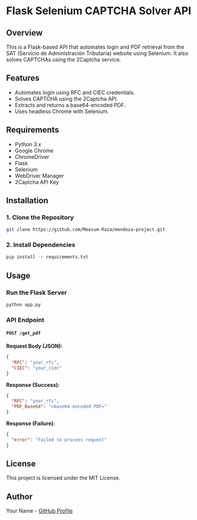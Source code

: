 # Flask Selenium CAPTCHA Solver API

## Overview
This is a Flask-based API that automates login and PDF retrieval from the SAT (Servicio de Administración Tributaria) website using Selenium. It also solves CAPTCHAs using the 2Captcha service.

## Features
- Automates login using RFC and CIEC credentials.
- Solves CAPTCHA using the 2Captcha API.
- Extracts and returns a base64-encoded PDF.
- Uses headless Chrome with Selenium.

## Requirements
- Python 3.x
- Google Chrome
- ChromeDriver
- Flask
- Selenium
- WebDriver Manager
- 2Captcha API Key

## Installation

### 1. Clone the Repository
```sh
git clone https://github.com/Meesum-Raza/mendoza-project.git
```

### 2. Install Dependencies
```sh
pip install -r requirements.txt
```

## Usage
### Run the Flask Server
```sh
python app.py
```

### API Endpoint
#### `POST /get_pdf`
**Request Body (JSON):**
```json
{
  "RFC": "your_rfc",
  "CIEC": "your_ciec"
}
```

**Response (Success):**
```json
{
  "RFC": "your_rfc",
  "PDF_Base64": "<base64-encoded PDF>"
}
```

**Response (Failure):**
```json
{
  "error": "Failed to process request"
}
```


## License
This project is licensed under the MIT License.

## Author
Your Name - [GitHub Profile](https://github.com/yourusername)

